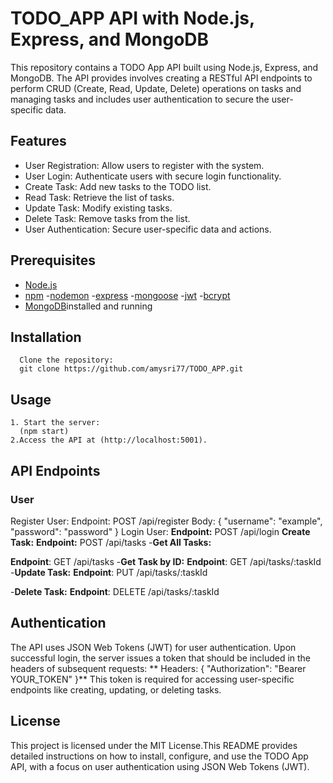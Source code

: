 # TODO_APP API with Node.js, Express, and MongoDB

  This repository contains a TODO App API built using Node.js, Express, and MongoDB. The API provides  involves creating a RESTful API endpoints to perform CRUD (Create,       Read, Update, Delete) operations on tasks and managing tasks and includes user authentication to secure the user-specific data.

## Features

   - User Registration: Allow users to register with the system.
   - User Login: Authenticate users with secure login functionality.
   - Create Task: Add new tasks to the TODO list.
   - Read Task: Retrieve the list of tasks.
   - Update Task: Modify existing tasks.
   - Delete Task: Remove tasks from the list.
   - User Authentication: Secure user-specific data and actions.

## Prerequisites

   - [Node.js](https://nodejs.org/en)
   - [npm](https://docs.npmjs.com/downloading-and-installing-node-js-and-npm)
     -[nodemon](https://www.npmjs.com/package//nodemon)
     -[express](https://www.npmjs.com/package/express)
     -[mongoose](https://www.npmjs.com/package/mongoose)
     -[jwt](https://www.npmjs.com/package/jwt)
     -[bcrypt](https://www.npmjs.com/package/bcrypt)
   - [MongoDB](https://www.mongodb.com/docs/manual/installation)installed and running

## Installation

      Clone the repository:
      git clone https://github.com/amysri77/TODO_APP.git
      
## Usage

    1. Start the server:
      (npm start)
    2.Access the API at (http://localhost:5001).

## API Endpoints
  ### User
Register User:
Endpoint: POST /api/register
Body: { "username": "example", "password": "password" }
Login User:
**Endpoint:** POST /api/login
**Create Task:**
**Endpoint:** POST /api/tasks
-**Get All Tasks:**

**Endpoint**: GET /api/tasks
-**Get Task by ID:**
**Endpoint**: GET /api/tasks/:taskId
-**Update Task:**
**Endpoint**: PUT /api/tasks/:taskId

-**Delete Task:**
**Endpoint**: DELETE /api/tasks/:taskId
## Authentication
The API uses JSON Web Tokens (JWT) for user authentication. Upon successful login, the server issues a token that should be included in the headers of subsequent requests:
** Headers: { "Authorization": "Bearer YOUR_TOKEN" }**
This token is required for accessing user-specific endpoints like creating, updating, or deleting tasks.

## License
  This project is licensed under the MIT License.This README provides detailed instructions on how to install, configure, and use the TODO App API, with a focus on user        authentication using JSON Web Tokens (JWT). 


